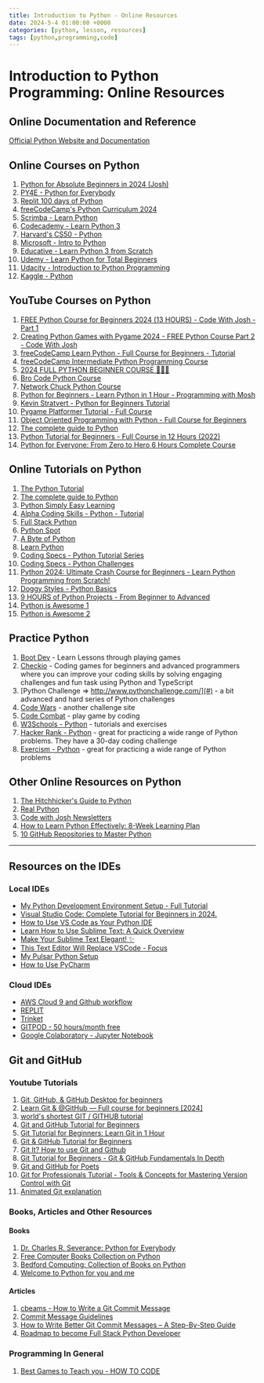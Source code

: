 ```yaml
---
title: Introduction to Python - Online Resources
date: 2024-5-4 01:00:00 +0000
categories: [python, lesson, resources]
tags: [python,programming,code]
---
```



# Introduction to Python Programming: Online Resources


## Online Documentation and Reference
[Official Python Website and Documentation](https://www.python.org/)


## Online Courses on Python

1. [Python for Absolute Beginners in 2024 (Josh)](https://www.zerotoknowing.com/courses/pythonforbeginners)
2. [PY4E - Python for Everybody](https://www.py4e.com/)
3. [Replit 100 days of Python](https://replit.com/learn/100-days-of-python/)
4. [freeCodeCamp's Python Curriculum 2024](https://www.freecodecamp.org/news/python-curriculum-upgrade/)
5. [Scrimba - Learn Python](https://scrimba.com/learn/python)
6. [Codecademy - Learn Python 3](https://www.codecademy.com/catalog/language/python)
7. [Harvard's CS50 - Python](https://cs50.harvard.edu/python/2022/)
8. [Microsoft - Intro to Python](https://learn.microsoft.com/en-us/training/modules/intro-to-python/)
9. [Educative - Learn Python 3 from Scratch](https://www.educative.io/courses/learn-python-3-from-scratch)
10. [Udemy - Learn Python for Total Beginners](https://www.udemy.com/course/python-3-for-total-beginners/l)
11. [Udacity - Introduction to Python Programming](https://www.udacity.com/course/introduction-to-python--ud1110)
12. [Kaggle - Python](https://www.kaggle.com/learn/python)


## YouTube Courses on Python

1. [FREE Python Course for Beginners 2024 (13 HOURS) - Code With Josh - Part 1](https://youtu.be/rM-jDeSgOQw)
2. [Creating Python Games with Pygame 2024 - FREE Python Course Part 2 - Code With Josh](https://youtu.be/5fGHothN_lg)
3. [freeCodeCamp Learn Python - Full Course for Beginners -  Tutorial](https://youtu.be/rfscVS0vtbw)
4. [freeCodeCamp Intermediate Python Programming Course](https://youtu.be/HGOBQPFzWKo)
5. [2024 FULL PYTHON BEGINNER COURSE 🐍🐍🐍](https://youtu.be/0vVIJcOsMb4)
6. [Bro Code Python Course](https://youtu.be/XKHEtdqhLK8)
7. [Network Chuck Python Course](https://www.youtube.com/playlist?list=PLIhvC56v63ILPDA2DQBv0IKzqsWTZxCkp)
8. [Python for Beginners - Learn Python in 1 Hour - Programming with Mosh](https://youtu.be/kqtD5dpn9C8)
9. [Kevin Stratvert - Python for Beginners Tutorial](https://youtu.be/b093aqAZiPU)
10. [Pygame Platformer Tutorial - Full Course](https://youtu.be/2gABYM5M0ww)
11. [Object Oriented Programming with Python - Full Course for Beginners](https://youtu.be/Ej_02ICOIgs)
12. [The complete guide to Python](https://youtu.be/mDKM-JtUhhc)
13. [Python Tutorial for Beginners - Full Course in 12 Hours (2022)](https://youtu.be/B9nFMZIYQl0)
14. [Python for Everyone: From Zero to Hero 6 Hours Complete Course](https://www.youtube.com/watch?v=JZDQKj9BOoc)

## Online Tutorials on Python

1. [The Python Tutorial](https://docs.python.org/3/tutorial/index.html)
2. [The complete guide to Python](https://youtu.be/mDKM-JtUhhc)
3. [Python Simply Easy Learning](https://www.tutorialspoint.com/python/index.htm)
4. [Alpha Coding Skills - Python - Tutorial](https://www.alphacodingskills.com/python/python-tutorial.php)
5. [Full Stack Python](https://www.fullstackpython.com/)
6. [Python Spot](https://pythonspot.com/)
7. [A Byte of Python](https://python.swaroopch.com/)
8. [Learn Python](https://www.learnpython.org/)
9. [Coding Specs -  Python Tutorial Series](https://youtube.com/playlist?list=PLXsIzCjwd5L5CDQ0aGO-6xT_Rza3MxLiW&si=LtBeKmVMWm9eIXv6)
10. [Coding Specs - Python Challenges](https://youtube.com/playlist?list=PLXsIzCjwd5L4HmBqBTeITGY1eEHlDdqYW&si=qooppWFneCi9OlHe)
11. [Python 2024: Ultimate Crash Course for Beginners - Learn Python Programming from Scratch!](https://youtu.be/GZVfBqS4ep8)
12. [Doggy Styles - Python Basics](https://youtube.com/playlist?list=PL2EW-qt0yFjaqrHxAcqpK-mkhaQBaBx0k&si=fWHUvPddboTerAjh)
13. [9 HOURS of Python Projects - From Beginner to Advanced](https://youtu.be/NpmFbWO6HPU)
14. [Python is Awesome 1](https://youtu.be/lnYaLqaZsiw)
15. [Python is Awesome 2](https://youtu.be/GyGTFknH1Nw)

## Practice Python
1. [Boot Dev](https://www.boot.dev/) - Learn Lessons through playing games
2. [Checkio](https://checkio.org/) - Coding games for beginners and advanced programmers where you can improve your coding skills by solving engaging challenges and fun task using Python and TypeScript 
3. [Python Challenge => http://www.pythonchallenge.com/](#) - a bit advanced and hard series of Python challenges
4. [Code Wars](https://www.codewars.com/) - another challenge site
5. [Code Combat](https://codecombat.com/play) - play game by coding
6. [W3Schools - Python](https://www.w3schools.com/python/python_exercises.asp) - tutorials and exercises
7. [Hacker Rank - Python](https://www.hackerrank.com/domains/python/py-introduction/difficulty/all/page/1) - great for practicing a wide range of Python problems. They have a 30-day coding challenge
8. [Exercism - Python](https://exercism.org/tracks/python) - great for practicing a wide range of Python problems

## Other Online Resources on Python

1. [The Hitchhicker's Guide to Python](https://docs.python-guide.org/intro/learning/)
2. [Real Python](https://realpython.com/)
3. [Code with Josh Newsletters](https://thenerdnook.substack.com/?r=1bcnpk&utm_campaign=referrals-subscribe-page-share-screen&utm_medium=web)
4. [How to Learn Python Effectively: 8-Week Learning Plan](https://proflead.dev/posts/how-to-learn-python-effectively/)
5. [10 GitHub Repositories to Master Python](https://www.kdnuggets.com/10-github-repositories-to-master-python?ref=dailydev)

---


## Resources on the IDEs
### Local IDEs
- [My Python Development Environment Setup - Full Tutorial](https://youtu.be/qI3P7zMMsgY)
- [Visual Studio Code: Complete Tutorial for Beginners in 2024.](https://youtu.be/SGbBQV9steE)
- [How to Use VS Code as Your Python IDE](https://thenewstack.io/how-to-use-vs-code-as-your-python-ide/)
- [Learn How to Use Sublime Text: A Quick Overview](https://youtu.be/DUZXBLz2gvo)
- [Make Your Sublime Text Elegant! ✨](https://youtu.be/PAMBlYHGfc8)
- [This Text Editor Will Replace VSCode - Focus](https://youtu.be/AhPm8pv6dEs)
- [My Pulsar Python Setup](https://youtu.be/PjAgZu8moL4)
- [How to Use PyCharm](https://youtu.be/clEuRR9JQJI)

### Cloud IDEs
- [AWS Cloud 9 and Github workflow](https://youtu.be/XMWIIx4XZT0)
- [REPLIT](https://replit.com/)
- [Trinket](https://trinket.io/)
- [GITPOD - 50 hours/month free](https://www.gitpod.io)
- [Google Colaboratory - Jupyter Notebook](https://colab.research.google.com/)


## Git and GitHub

### Youtube Tutorials
1. [Git, GitHub, & GitHub Desktop for beginners](https://youtu.be/8Dd7KRpKeaE)
2. [Learn Git & @GitHub — Full course for beginners [2024] ](https://youtu.be/YCQQh6cq1tA)
3. [world's shortest GIT / GITHUB tutorial](https://youtu.be/eauuuIbzGjs)
4. [Git and GitHub Tutorial for Beginners](https://youtu.be/tRZGeaHPoaw)
5. [Git Tutorial for Beginners: Learn Git in 1 Hour](https://youtu.be/8JJ101D3knE)
6. [Git & GitHub Tutorial for Beginners](https://youtu.be/3RjQznt-8kE?list=PL4cUxeGkcC9goXbgTDQ0n_4TBzOO0ocPR)
7. [Git It? How to use Git and Github](https://youtu.be/HkdAHXoRtos)
8. [Git Tutorial for Beginners - Git & GitHub Fundamentals In Depth](https://youtu.be/DVRQoVRzMIY)
9. [Git and GitHub for Poets](https://youtube.com/playlist?list=PLRqwX-V7Uu6ZF9C0YMKuns9sLDzK6zoiV&si=70xhxfaetn2tBEK1)
10. [Git for Professionals Tutorial - Tools & Concepts for Mastering Version Control with Git](https://youtu.be/Uszj_k0DGsg)
11. [Animated Git explanation](https://youtu.be/BIjrKuJGTxw)


### Books, Articles and Other Resources

#### Books
1. [Dr. Charles R. Severance: Python for Everybody](https://do1.dr-chuck.com/pythonlearn/EN_us/pythonlearn.pdf)
2. [Free Computer Books Collection on Python](https://freecomputerbooks.com/top-python-books.html)
3. [Bedford Computing: Collection of Books on Python](https://bedford-computing.co.uk/learning/python/python-books/)
4. [Welcome to Python for you and me](https://pymbook.readthedocs.io/en/latest/)

#### Articles
1. [cbeams - How to Write a Git Commit Message](https://cbea.ms/git-commit/)
2. [Commit Message Guidelines](https://gist.github.com/robertpainsi/b632364184e70900af4ab688decf6f53)
3. [How to Write Better Git Commit Messages – A Step-By-Step Guide](https://www.freecodecamp.org/news/how-to-write-better-git-commit-messages/)
4. [Roadmap to become Full Stack Python Developer](https://www.linkedin.com/pulse/roadmap-become-full-stack-python-developer-roshan-damor-gaysf/?trackingId=gforIuosQxOPZJVZToOGHA%3D%3D)

### Programming In General

1. [Best Games to Teach you - HOW TO CODE](https://youtu.be/A8SythA_P_Udd)
